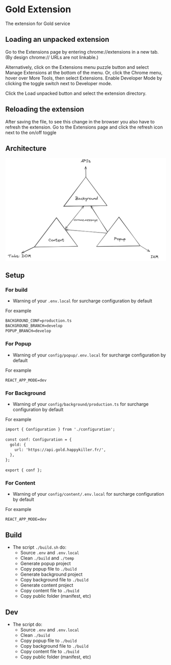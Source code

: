 # Gold Extension

The extension for Gold service

## Loading an unpacked extension

Go to the Extensions page by entering chrome://extensions in a new tab. (By design chrome:// URLs are not linkable.)

Alternatively, click on the Extensions menu puzzle button and select Manage Extensions at the bottom of the menu.
Or, click the Chrome menu, hover over More Tools, then select Extensions.
Enable Developer Mode by clicking the toggle switch next to Developer mode.

Click the Load unpacked button and select the extension directory.

## Reloading the extension

After saving the file, to see this change in the browser you also have to refresh the extension. Go to the Extensions page and click the refresh icon next to the on/off toggle

## Architecture

![Drag Racing](arch.png)

## Setup

### For build

* Warning of your `.env.local` for surcharge configuration by default

For example
```
BACKGROUND_CONF=production.ts
BACKGROUND_BRANCH=develop
POPUP_BRANCH=develop
```

### For Popup

* Warning of your `config/popup/.env.local` for surcharge configuration by default

For example
```
REACT_APP_MODE=dev
```

### For Background

* Warning of your `config/background/production.ts` for surcharge configuration by default

For example
```
import { Configuration } from './configuration';

const conf: Configuration = {
  gold: {
    url: 'https://api.gold.happykiller.fr/',
  },
};

export { conf };
```

### For Content

* Warning of your `config/content/.env.local` for surcharge configuration by default

For example
```
REACT_APP_MODE=dev
```

## Build

* The script `./build.sh` do:
  * Source `.env` and `.env.local`
  * Clean `./build` and `./temp` 
  * Generate popup project
  * Copy popup file to `./build`
  * Generate background project
  * Copy background file to `./build`
  * Generate content project
  * Copy content file to `./build`
  * Copy public folder (manifest, etc)

## Dev

* The script do:
  * Source `.env` and `.env.local`
  * Clean `./build`
  * Copy popup file to `./build`
  * Copy background file to `./build`
  * Copy content file to `./build`
  * Copy public folder (manifest, etc)